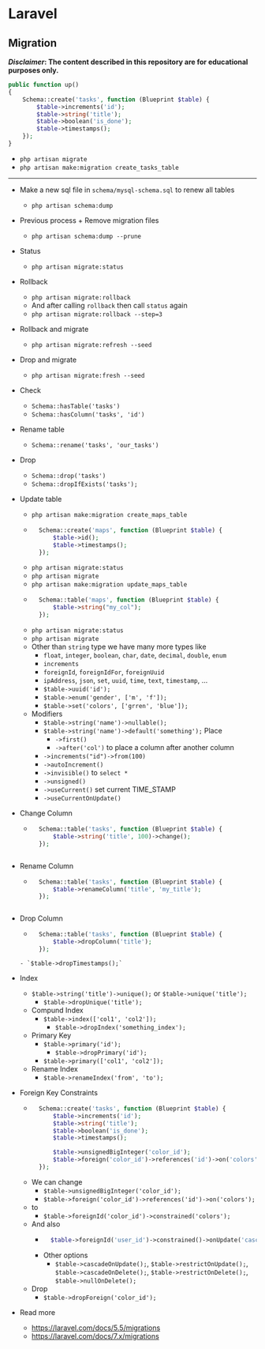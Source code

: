 # Laravel
## Migration
***Disclaimer*: The content described in this repository are for educational purposes only.**

~~~php
public function up()
{
    Schema::create('tasks', function (Blueprint $table) {
        $table->increments('id');
        $table->string('title');
        $table->boolean('is_done');
        $table->timestamps();
    });   
}
~~~

- `php artisan migrate`
- `php artisan make:migration create_tasks_table`
___
- Make a new sql file in `schema/mysql-schema.sql` to renew all tables
    - `php artisan schema:dump`
- Previous process + Remove migration files
    - `php artisan schema:dump --prune`

- Status
    - `php artisan migrate:status`
- Rollback
    - `php artisan migrate:rollback`
    - And after calling `rollback` then call `status` again
    - `php artisan migrate:rollback --step=3`
- Rollback and migrate
    - `php artisan migrate:refresh --seed`
- Drop and migrate
    - `php artisan migrate:fresh --seed`
- Check
    - `Schema::hasTable('tasks')`
    - `Schema::hasColumn('tasks', 'id')`
- Rename table
    - `Schema::rename('tasks', 'our_tasks')`
- Drop
    - `Schema::drop('tasks')`
    - `Schema::dropIfExists('tasks');`
- Update table
    - `php artisan make:migration create_maps_table`
    - ~~~php
        Schema::create('maps', function (Blueprint $table) {
            $table->id();
            $table->timestamps();
        });
      ~~~
    - `php artisan migrate:status`
    - `php artisan migrate`
    - `php artisan make:migration update_maps_table`
    - ~~~php
        Schema::table('maps', function (Blueprint $table) {
            $table->string("my_col");
        });
      ~~~
    - `php artisan migrate:status`
    - `php artisan migrate`
    - Other than `string` type we have many more types like
        - `float`, `integer`, `boolean`, `char`, `date`, `decimal`, `double`, `enum`
        - `increments`
        - `foreignId`, `foreignIdFor`, `foreignUuid`
        - `ipAddress`, `json`, `set`, `uuid`, `time`, `text`, `timestamp`, ...
        - `$table->uuid('id');`
        - `$table->enum('gender', ['m', 'f']);`
        - `$table->set('colors', ['grren', 'blue']);`
    - Modifiers
        - `$table->string('name')->nullable();`
        - `$table->string('name')->default('something');`
        Place
            - `->first()`
            - `->after('col')` to place a column after another column
        - `->increments("id")->from(100)`
        - `->autoIncrement()`
        - `->invisible()` to `select *`
        - `->unsigned()`
        - `->useCurrent()` set current TIME_STAMP
        - `->useCurrentOnUpdate()`
- Change Column
    - ~~~php
        Schema::table('tasks', function (Blueprint $table) {
            $table->string('title', 100)->change();
        });
    ~~~
- Rename Column
    - ~~~php
        Schema::table('tasks', function (Blueprint $table) {
            $table->renameColumn('title', 'my_title');
        });
    ~~~
- Drop Column
    - ~~~php
        Schema::table('tasks', function (Blueprint $table) {
            $table->dropColumn('title');
        });
    ~~~
    - `$table->dropTimestamps();`
- Index
    - `$table->string('title')->unique();` or `$table->unique('title');`
        - `$table->dropUnique('title');`
    - Compund Index
        - `$table->index(['col1', 'col2']);`
            - `$table->dropIndex('something_index');`
    - Primary Key
        - `$table->primary('id');`
            - `$table->dropPrimary('id');`
        - `$table->primary(['col1', 'col2']);`
    - Rename Index
        - `$table->renameIndex('from', 'to');`
- Foreign Key Constraints
    - ~~~php
        Schema::create('tasks', function (Blueprint $table) {
            $table->increments('id');
            $table->string('title');
            $table->boolean('is_done');
            $table->timestamps();

            $table->unsignedBigInteger('color_id');
            $table->foreign('color_id')->references('id')->on('colors');
        });   
      ~~~
    - We can change
        - `$table->unsignedBigInteger('color_id');`
        - `$table->foreign('color_id')->references('id')->on('colors');`
    - to
        - `$table->foreignId('color_id')->constrained('colors');`
    - And also
        - ~~~php
            $table->foreignId('user_id')->constrained()->onUpdate('cascade')->onDelete('cascade');
          ~~~
        - Other options
            - `$table->cascadeOnUpdate();`, `$table->restrictOnUpdate();`, `$table->cascadeOnDelete();`, `$table->restrictOnDelete();`, `$table->nullOnDelete();`
    - Drop
        - `$table->dropForeign('color_id');`


- Read more
    - https://laravel.com/docs/5.5/migrations
    - https://laravel.com/docs/7.x/migrations